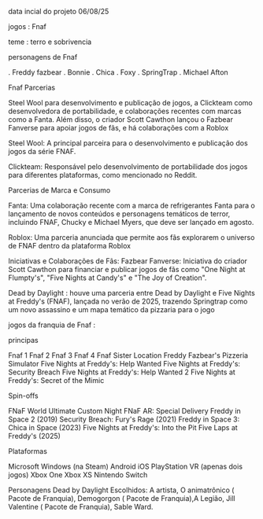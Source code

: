 data incial do projeto 06/08/25

jogos : Fnaf

teme : terro e sobrivencia

personagens de Fnaf

. Freddy fazbear . Bonnie . Chica . Foxy . SpringTrap . Michael Afton

Fnaf Parcerias

Steel Wool para desenvolvimento e publicação de jogos, a Clickteam como desenvolvedora de portabilidade, e colaborações recentes com marcas como a Fanta. Além disso, o criador Scott Cawthon lançou o Fazbear Fanverse para apoiar jogos de fãs, e há colaborações com a Roblox

Steel Wool: A principal parceira para o desenvolvimento e publicação dos jogos da série FNAF.

Clickteam: Responsável pelo desenvolvimento de portabilidade dos jogos para diferentes plataformas, como mencionado no Reddit.

Parcerias de Marca e Consumo

Fanta: Uma colaboração recente com a marca de refrigerantes Fanta para o lançamento de novos conteúdos e personagens temáticos de terror, incluindo FNAF, Chucky e Michael Myers, que deve ser lançado em agosto.

Roblox: Uma parceria anunciada que permite aos fãs explorarem o universo de FNAF dentro da plataforma Roblox

Iniciativas e Colaborações de Fãs: Fazbear Fanverse: Iniciativa do criador Scott Cawthon para financiar e publicar jogos de fãs como "One Night at Flumpty's", "Five Nights at Candy's" e "The Joy of Creation".

Dead by Daylight : houve uma parceria entre Dead by Daylight e Five Nights at Freddy's (FNAF), lançada no verão de 2025, trazendo Springtrap como um novo assassino e um mapa temático da pizzaria para o jogo

jogos da franquia de Fnaf :

principas

Fnaf 1 Fnaf 2 Fnaf 3 Fnaf 4 Fnaf Sister Location Freddy Fazbear's Pizzeria Simulator Five Nights at Freddy's: Help Wanted Five Nights at Freddy's: Security Breach Five Nights at Freddy's: Help Wanted 2 Five Nights at Freddy's: Secret of the Mimic

Spin-offs

FNaF World Ultimate Custom Night FNaF AR: Special Delivery Freddy in Space 2 (2019) Security Breach: Fury's Rage (2021) Freddy in Space 3: Chica in Space (2023) Five Nights at Freddy's: Into the Pit Five Laps at Freddy's (2025)

Plataformas

Microsoft Windows (na Steam) Android iOS PlayStation VR (apenas dois jogos) Xbox One Xbox XS Nintendo Switch

Personagens Dead by Daylight Escolhidos: A artista, O animatrônico ( Pacote de Franquia), Demogorgon ( Pacote de Franquia),A Legião, Jill Valentine ( Pacote de Franquia), Sable Ward.